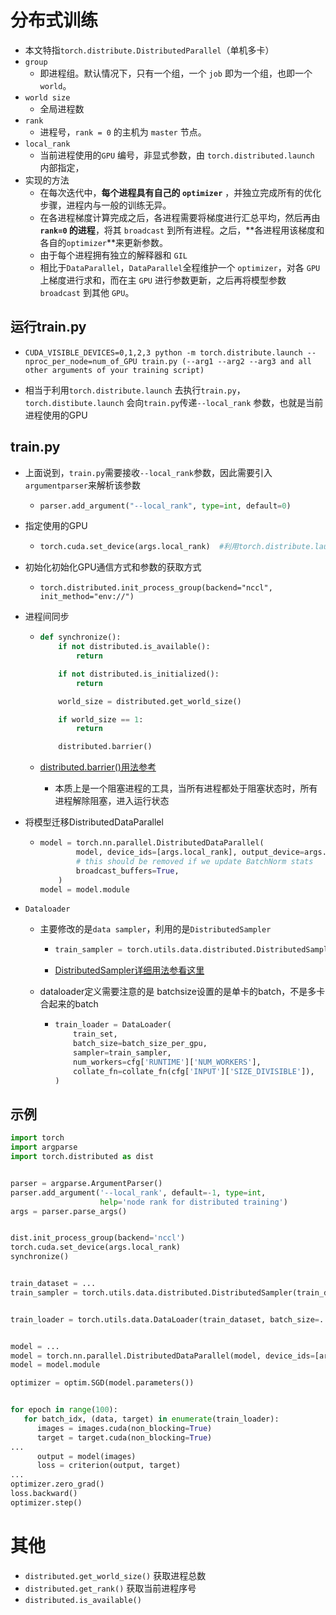 # 分布式训练

- 本文特指`torch.distribute.DistributedParallel`（单机多卡）
- `group`
  - 即进程组。默认情况下，只有一个组，一个 `job` 即为一个组，也即一个 `world`。
- `world size`
  - 全局进程数
- `rank`
  - 进程号，`rank = 0` 的主机为 `master` 节点。
- `local_rank`
  - 当前进程使用的`GPU` 编号，非显式参数，由 `torch.distributed.launch` 内部指定，
- 实现的方法
  - 在每次迭代中，**每个进程具有自己的 `optimizer`** ，并独立完成所有的优化步骤，进程内与一般的训练无异。
  - 在各进程梯度计算完成之后，各进程需要将梯度进行汇总平均，然后再由 **`rank=0` 的进程**，将其 `broadcast` 到所有进程。之后，**各进程用该梯度和各自的`optimizer`**来更新参数。
  - 由于每个进程拥有独立的解释器和 `GIL`
  - 相比于`DataParallel`，`DataParallel`全程维护一个 `optimizer`，对各 `GPU` 上梯度进行求和，而在主 `GPU` 进行参数更新，之后再将模型参数 `broadcast` 到其他 `GPU`。

## 运行train.py

- ```shell
  CUDA_VISIBLE_DEVICES=0,1,2,3 python -m torch.distribute.launch --nproc_per_node=num_of_GPU train.py (--arg1 --arg2 --arg3 and all other arguments of your training script)
  ```

-  相当于利用`torch.distribute.launch` 去执行`train.py`，`torch.distibute.launch` 会向`train.py`传递`--local_rank` 参数，也就是当前进程使用的GPU

## train.py

- 上面说到，`train.py`需要接收`--local_rank`参数，因此需要引入`argumentparser`来解析该参数

  - ```python
    parser.add_argument("--local_rank", type=int, default=0)
    ```

- 指定使用的GPU

  - ```python
    torch.cuda.set_device(args.local_rank)  #利用torch.distribute.launch 传递的local_rank参数指定GPU
    ```

- 初始化初始化GPU通信方式和参数的获取方式

  - ```
    torch.distributed.init_process_group(backend="nccl", init_method="env://")
    
    ```

- 进程间同步
  - ```python
    def synchronize():
        if not distributed.is_available():
            return
    
        if not distributed.is_initialized():
            return
    
        world_size = distributed.get_world_size()
    
        if world_size == 1:
            return
    
        distributed.barrier()
    ```

  - [distributed.barrier()用法参考](https://stackoverflow.com/questions/59760328/how-does-torch-distributed-barrier-work)

    - 本质上是一个阻塞进程的工具，当所有进程都处于阻塞状态时，所有进程解除阻塞，进入运行状态

- 将模型迁移DistributedDataParallel

  - ```python
    model = torch.nn.parallel.DistributedDataParallel(
            model, device_ids=[args.local_rank], output_device=args.local_rank,
            # this should be removed if we update BatchNorm stats
            broadcast_buffers=True,
        )
    model = model.module
    ```

- `Dataloader`

  - 主要修改的是`data sampler`，利用的是`DistributedSampler`

    - ```python
      train_sampler = torch.utils.data.distributed.DistributedSampler(train_dataset)
      ```

    - [DistributedSampler详细用法参看这里](https://pytorch.org/docs/stable/data.html?highlight=distributedsampler#torch.utils.data.distributed.DistributedSampler)

  - dataloader定义需要注意的是 batchsize设置的是单卡的batch，不是多卡合起来的batch

    - ```python
      train_loader = DataLoader(
          train_set,
          batch_size=batch_size_per_gpu,
          sampler=train_sampler,
          num_workers=cfg['RUNTIME']['NUM_WORKERS'],
          collate_fn=collate_fn(cfg['INPUT']['SIZE_DIVISIBLE']),
      )
      ```

## 示例

```python
import torch
import argparse
import torch.distributed as dist


parser = argparse.ArgumentParser()
parser.add_argument('--local_rank', default=-1, type=int,
                    help='node rank for distributed training')
args = parser.parse_args()


dist.init_process_group(backend='nccl')
torch.cuda.set_device(args.local_rank)
synchronize()


train_dataset = ...
train_sampler = torch.utils.data.distributed.DistributedSampler(train_dataset)


train_loader = torch.utils.data.DataLoader(train_dataset, batch_size=..., sampler=train_sampler)


model = ...
model = torch.nn.parallel.DistributedDataParallel(model, device_ids=[args.local_rank],output_device=args.local_rank)
model = model.module

optimizer = optim.SGD(model.parameters())


for epoch in range(100):
   for batch_idx, (data, target) in enumerate(train_loader):
      images = images.cuda(non_blocking=True)
      target = target.cuda(non_blocking=True)
...
      output = model(images)
      loss = criterion(output, target)
...
optimizer.zero_grad()
loss.backward()
optimizer.step()
```



# 其他

- `distributed.get_world_size()` 获取进程总数
- `distributed.get_rank()` 获取当前进程序号
- `distributed.is_available()`

  

